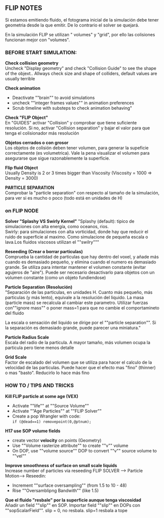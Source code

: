 ## FLIP NOTES

Si estamos emitiendo fluido, el fotograma inicial de la simulación debe tener geometria desde la que emitir. De lo contrario el solver se quejará.   

En la simulación FLIP se utilizan " volumes" y "grid", por ello las colisiones funcionan mejor con "volumes".   

### BEFORE START SIMULATION:   
**Check collision geometry**   
Uncheck "Display geometry" and check "Collision Guide" to see the shape of the objext.. Allways check size and shape of colliders, default values are usually terrible

**Check animation**   
- Deactivate ""brain"" to avoid simulations   
- uncheck ""integer frames values"" in animation preferences   
- Scrub timeline with substeps to check animation behaving"   

**Check "FLIP Object"**   
En "GUIDES" activar "Collision" y comprobar que tiene suficiente resolución. Si no, activar "Collision separation" y bajar el valor para que tenga el colisionador más resolución   

**Objetos cerrados o con grosor**   
Los objetos de colisión deben tener volumen, para generar la supeficie correctamente (es volumetrica). Vale la pena visualizar el volumen para asegurarse que sigue razonablemente la superficie.

**Flip fluid Object**   
Usually Density is 2 or 3 times bigger than Viscosity (Viscosity = 1000 => Density = 3000)

**PARTICLE SEPARATION**   
Comprobar la "particle separation" con respecto al tamaño de la simulación, para ver si es mucho o poco (todo está en unidades de H)

### on FLIP NODE
**Solver "Splashy VS Swirly Kernel"**
"Splashy (default): tipico de simulaciones con alta energía, como oceanos, rios.   
Swirly: para simulaciones con alta vorticidad, donde hay que reducir el ruido de superficie al maximo. Como simulacione de pequeña escala o lava.Los fluidos viscosos utilizan el ""swilry"""   

**Reseeding (Crear o borrar particulas)**   
Comprueba la cantidad de particulas que hay dentro del voxel, y añade más cuando es demasiado pequeño, y elimina cuando el numero es demasiado grande. Se utiliza para intentar mantener el volumen constante (evitar agujeros de "aire"). Puede ser necesario desactivarlo para objetos con un volumen constante (como un objeto fundiendose)

**Particle Separation (Resolución)**   
"Separación de las particulas, en unidades H. Cuanto más pequeño, más particulas (y más lento), equivale a la resolución del liquido.
La masa (particle mass) se recalcula al cambiar este parametro. Utilizar fuerzas con""ignore mass"" o poner mass=1 para que no cambie el comportamineto del fluido

La escala o sensación del liquido se dirige por el ""particle separation"". Si la separación es demasiado grande, puede parecer una miniatura."

**Particle Radius Scale**   
Escala del radio de la particula. A mayor tamaño, más volumen ocupa la particula pero tiene menos detalle   

**Grid Scale**   
Factor de escalado del volumen que se utiliza para hacer el calculo de la velocidad de las particulas. Puede hacer que el efecto mas "fino" (thinner) o mas "basto". Reducirlo lo hace más fino   

### HOW TO / TIPS AND TRICKS   

**Kill FLIP particle at some age (VEX)**   
- Activate ""life"" at ""Source Volume"" 
- Activate ""Age Particles"" at ""FLIP Solver""
- Create a pop Wrangler with code:   
    `if (@dead==1) removepoint(0,@ptnum);`

**H17 use SOP volume fields**   
- create vector **velocity** on points (Geometry)
- Use ""Volume rasterize attribute"" to create ""v"" volume
- On DOP, use ""volume source"" DOP to convert ""v"" source volume to ""vel""

**Improve smoothness of surface on small scale liquids**   
Increase number of particles via reseeding
FLIP SOLVER --> Particle Motion--> Reseedin:
  - Increment ""surface oversampling"" (from 1.5 to 10 - 48)
  - Rise ""Oversamblipng Bandwith""  (like 1.5)
  
**Que el fluido "resbale" por la superficie aunque tenga viscosidad**   
Añadir un field ""slip"" en SOP. Importar field ""slip"" en DOPs con ""sopScalarField"". 
slip = 0, no resbala. slip=1 resbala a tope
